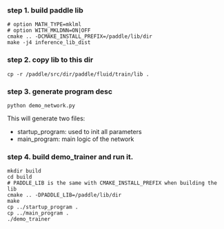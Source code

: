 
### step 1. build paddle lib

```
# option MATH_TYPE=mklml
# option WITH_MKLDNN=ON|OFF
cmake .. -DCMAKE_INSTALL_PREFIX=/paddle/lib/dir
make -j4 inference_lib_dist
```


### step 2. copy lib to this dir

```
cp -r /paddle/src/dir/paddle/fluid/train/lib .
```

### step 3. generate program desc
```
python demo_network.py
```

This will generate two files:
  - startup_program: used to init all parameters
  - main_program: main logic of the network

### step 4. build demo_trainer and run it.

```
mkdir build
cd build
# PADDLE_LIB is the same with CMAKE_INSTALL_PREFIX when building the lib
cmake .. -DPADDLE_LIB=/paddle/lib/dir
make
cp ../startup_program .
cp ../main_program .
./demo_trainer

```
